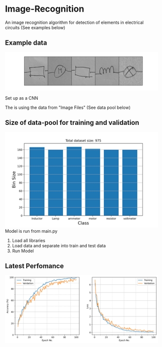 # Image-Recognition

An image recognition algorithm for detection of elements in electrical circuits (See examples below)
## Example data
![alt text](https://github.com/lmschwenger/Image-Recognition/blob/main/Plots/Example_elements.png?raw=true)

Set up as a CNN

The is using the data from "Image Files" (See data pool below)
## Size of data-pool for training and validation
![alt text](https://github.com/lmschwenger/Image-Recognition/blob/main/Plots/Datapool.png?raw=true)
Model is run from main.py

1. Load all libraries
2. Load data and separate into train and test data
3. Run Model


## Latest Perfomance
![alt text](https://github.com/lmschwenger/Image-Recognition/blob/main/Plots/Last_perfomance.png?raw=true)
